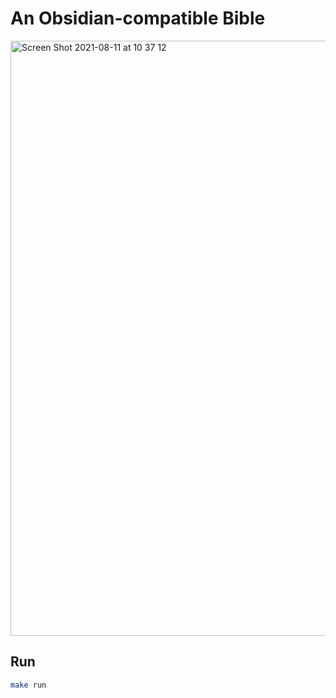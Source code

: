 # An Obsidian-compatible Bible

<img width="952" alt="Screen Shot 2021-08-11 at 10 37 12" src="https://user-images.githubusercontent.com/72242664/128965813-8bf08817-af2b-4912-9ce7-05eebe10091e.png">

## Run

```bash
make run
```
